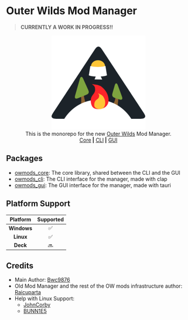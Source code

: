<!-- markdownlint-disable MD030 MD033 -->

# Outer Wilds Mod Manager

> **CURRENTLY A WORK IN PROGRESS!!**

<p align="center">
<a href="https://github.com/Bwc9876/ow-mod-man"><img src="https://raw.githubusercontent.com/Bwc9876/ow-mod-man/main/owmods_gui/frontend/src/assets/images/logo.png" alt="OWMM Logo"/></a><br/>
This is the monorepo for the new <a href="https://www.mobiusdigitalgames.com/outer-wilds.html">Outer Wilds</a> Mod Manager.<br/>
<a href="https://github.com/Bwc9876/ow-mod-man/tree/dev/owmods_core">Core</a><b> |</b>
<a href="https://github.com/Bwc9876/ow-mod-man/tree/dev/owmods_cli">CLI</a><b> |</b>
<a href="https://github.com/Bwc9876/ow-mod-man/tree/dev/owmods_gui">GUI</a>
</p>

## Packages

- [owmods_core](owmods_core): The core library, shared between the CLI and the GUI
- [owmods_cli](owmods_cli): The CLI interface for the manager, made with clap
- [owmods_gui](owmods_gui): The GUI interface for the manager, made with tauri

## Platform Support

| **Platform** |  **Supported** |
|:------------:|:--------------:|
| **Windows**  | ✅             |
| **Linux**    | ✅             |
| **Deck**     | 🔜             |

## Credits

- Main Author: [Bwc9876](https://github.com/Bwc9876)
- Old Mod Manager and the rest of the OW mods infrastructure author: [Raicuparta](https://github.com/Raicuparta)
- Help with Linux Support:
  - [JohnCorby](https://github.com/JohnCorby)
  - [BUNN1E5](https://github.com/BUNN1E5)
